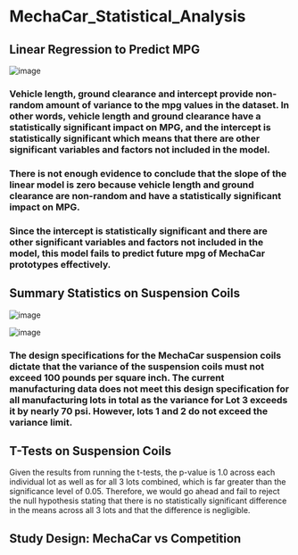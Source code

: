# MechaCar_Statistical_Analysis

## Linear Regression to Predict MPG

![image](https://user-images.githubusercontent.com/70483866/102707854-16b42680-4264-11eb-8534-af83012810d3.png)

### Vehicle length, ground clearance and intercept provide non-random amount of variance to the mpg values in the dataset. In other words, vehicle length and ground clearance have a statistically significant impact on MPG, and the intercept is statistically significant which means that there are other significant variables and factors not included in the model.

### There is not enough evidence to conclude that the slope of the linear model is zero because vehicle length and ground clearance are non-random and have a statistically significant impact on MPG.

### Since the intercept is statistically significant and there are other significant variables and factors not included in the model, this model fails to predict future mpg of MechaCar prototypes effectively.

## Summary Statistics on Suspension Coils

![image](https://user-images.githubusercontent.com/70483866/102708826-f20f7d00-426a-11eb-81c8-5156644ddcb7.png)

![image](https://user-images.githubusercontent.com/70483866/102708847-2420df00-426b-11eb-8de8-b3ddfe6ff7d7.png)

### The design specifications for the MechaCar suspension coils dictate that the variance of the suspension coils must not exceed 100 pounds per square inch. The current manufacturing data does not meet this design specification for all manufacturing lots in total as the variance for Lot 3 exceeds it by nearly 70 psi. However, lots 1 and 2 do not exceed the variance limit.

## T-Tests on Suspension Coils

Given the results from running the t-tests, the p-value is 1.0 across each individual lot as well as for all 3 lots combined, which is far greater than the significance level of 0.05. Therefore, we would go ahead and fail to reject the null hypothesis stating that there is no statistically significant difference in the means across all 3 lots and that the difference is negligible. 

## Study Design: MechaCar vs Competition

